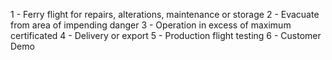 1 - Ferry flight for repairs, alterations, maintenance or storage
2 - Evacuate from area of impending danger
3 - Operation in excess of maximum certificated
4 - Delivery or export
5 - Production flight testing
6 - Customer Demo

